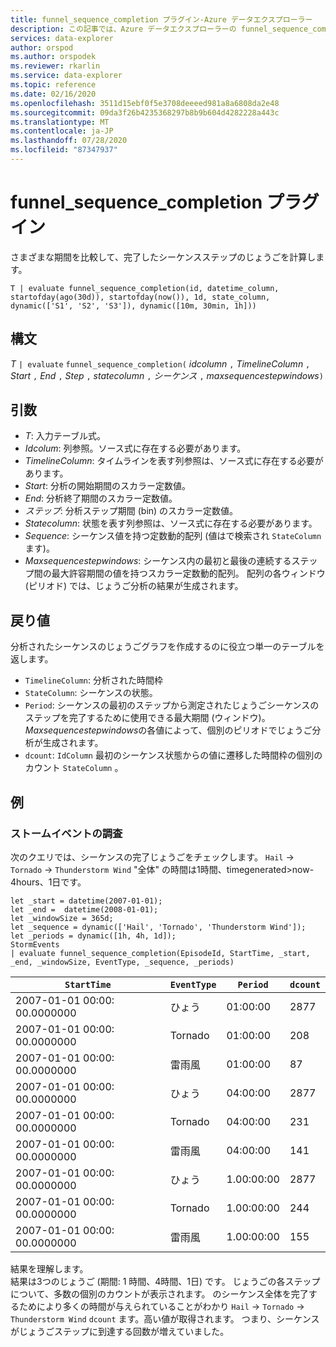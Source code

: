 ```yaml
---
title: funnel_sequence_completion プラグイン-Azure データエクスプローラー
description: この記事では、Azure データエクスプローラーの funnel_sequence_completion プラグインについて説明します。
services: data-explorer
author: orspod
ms.author: orspodek
ms.reviewer: rkarlin
ms.service: data-explorer
ms.topic: reference
ms.date: 02/16/2020
ms.openlocfilehash: 3511d15ebf0f5e3708deeeed981a8a6808da2e48
ms.sourcegitcommit: 09da3f26b4235368297b8b9b604d4282228a443c
ms.translationtype: MT
ms.contentlocale: ja-JP
ms.lasthandoff: 07/28/2020
ms.locfileid: "87347937"
---
```

# <a name="funnel_sequence_completion-plugin"></a>funnel_sequence_completion プラグイン

さまざまな期間を比較して、完了したシーケンスステップのじょうごを計算します。

```kusto
T | evaluate funnel_sequence_completion(id, datetime_column, startofday(ago(30d)), startofday(now()), 1d, state_column, dynamic(['S1', 'S2', 'S3']), dynamic([10m, 30min, 1h]))
```

## <a name="syntax"></a>構文

*T* `| evaluate` `funnel_sequence_completion(` *idcolumn* `,` *TimelineColumn* `,` *Start* `,` *End* `,` *Step* `,` *statecolumn* `,` *シーケンス* `,` *maxsequencestepwindows*`)`

## <a name="arguments"></a>引数

* *T*: 入力テーブル式。
* *Idcolum*: 列参照。ソース式に存在する必要があります。
* *TimelineColumn*: タイムラインを表す列参照は、ソース式に存在する必要があります。
* *Start*: 分析の開始期間のスカラー定数値。
* *End*: 分析終了期間のスカラー定数値。
* *ステップ*: 分析ステップ期間 (bin) のスカラー定数値。
* *Statecolumn*: 状態を表す列参照は、ソース式に存在する必要があります。
* *Sequence*: シーケンス値を持つ定数動的配列 (値はで検索され `StateColumn` ます)。
* *Maxsequencestepwindows*: シーケンス内の最初と最後の連続するステップ間の最大許容期間の値を持つスカラー定数動的配列。 配列の各ウィンドウ (ピリオド) では、じょうご分析の結果が生成されます。

## <a name="returns"></a>戻り値

分析されたシーケンスのじょうごグラフを作成するのに役立つ単一のテーブルを返します。

* `TimelineColumn`: 分析された時間枠
* `StateColumn`: シーケンスの状態。
* `Period`: シーケンスの最初のステップから測定されたじょうごシーケンスのステップを完了するために使用できる最大期間 (ウィンドウ)。 *Maxsequencestepwindows*の各値によって、個別のピリオドでじょうご分析が生成されます。 
* `dcount`: `IdColumn` 最初のシーケンス状態からの値に遷移した時間枠の個別のカウント `StateColumn` 。

## <a name="examples"></a>例

### <a name="exploring-storm-events"></a>ストームイベントの調査 

次のクエリでは、シーケンスの完了じょうごをチェックします。 `Hail`  ->  `Tornado`  ->  `Thunderstorm Wind` "全体" の時間は1時間、timegenerated>now-4hours、1日です。 

<!-- csl: https://help.kusto.windows.net:443/Samples -->
```kusto
let _start = datetime(2007-01-01);
let _end =  datetime(2008-01-01);
let _windowSize = 365d;
let _sequence = dynamic(['Hail', 'Tornado', 'Thunderstorm Wind']);
let _periods = dynamic([1h, 4h, 1d]);
StormEvents
| evaluate funnel_sequence_completion(EpisodeId, StartTime, _start, _end, _windowSize, EventType, _sequence, _periods) 
```

|`StartTime`|`EventType`|`Period`|`dcount`|
|---|---|---|---|
|2007-01-01 00:00: 00.0000000|ひょう|01:00:00|2877|
|2007-01-01 00:00: 00.0000000|Tornado|01:00:00|208|
|2007-01-01 00:00: 00.0000000|雷雨風|01:00:00|87|
|2007-01-01 00:00: 00.0000000|ひょう|04:00:00|2877|
|2007-01-01 00:00: 00.0000000|Tornado|04:00:00|231|
|2007-01-01 00:00: 00.0000000|雷雨風|04:00:00|141|
|2007-01-01 00:00: 00.0000000|ひょう|1.00:00:00|2877|
|2007-01-01 00:00: 00.0000000|Tornado|1.00:00:00|244|
|2007-01-01 00:00: 00.0000000|雷雨風|1.00:00:00|155|

結果を理解します。  
結果は3つのじょうご (期間: 1 時間、4時間、1日) です。 じょうごの各ステップについて、多数の個別のカウントが表示されます。 のシーケンス全体を完了するためにより多くの時間が与えられていることがわかり `Hail`  ->  `Tornado`  ->  `Thunderstorm Wind` `dcount` ます。高い値が取得されます。 つまり、シーケンスがじょうごステップに到達する回数が増えていました。
